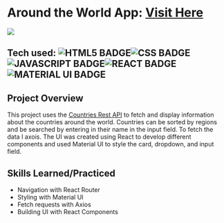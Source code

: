 # Around the World App: <a href="https://project-globetrotter.netlify.app/" target="_blank">Visit Here</a>
<a href="https://project-globetrotter.netlify.app/" target="_blank">
<img src="https://res.cloudinary.com/dz209s6jk/image/upload/v1554827486/Challenges/jfrcfmcisi1xiwm4rl1s.jpg"/>
</a>


## Tech used: ![HTML5 BADGE](https://img.shields.io/badge/HTML5-E34F26?style=for-the-badge&logo=html5&logoColor=white)![CSS BADGE](https://img.shields.io/badge/CSS3-1572B6?style=for-the-badge&logo=css3&logoColor=white)![JAVASCRIPT BADGE](https://img.shields.io/badge/JavaScript-F7DF1E?style=for-the-badge&logo=javascript&logoColor=black)![REACT BADGE](https://img.shields.io/badge/React-20232A?style=for-the-badge&logo=react&logoColor=61DAFB)![MATERIAL UI BADGE](https://img.shields.io/badge/Material--UI-0081CB?style=for-the-badge&logo=material-ui&logoColor=white)

## Project Overview
This project uses the <a href="https://project-globetrotter.netlify.app/" target="_blank">Countries Rest API</a> to fetch and display information about the countries around the world. Countries can be sorted by regions and be searched by entering in their name in the input field. To fetch the data I axois. The UI was created using React to develop different components and used Material UI to style the card, dropdown, and input field. 

## Skills Learned/Practiced
- Navigation with React Router
- Styling with Material UI
- Fetch requests with Axios
- Building UI with React Components
